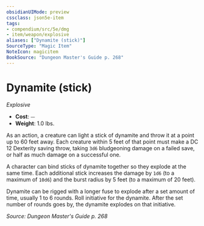 ```yaml
---
obsidianUIMode: preview
cssclass: json5e-item
tags:
- compendium/src/5e/dmg
- item/weapon/explosive
aliases: ["Dynamite (stick)"]
SourceType: "Magic Item"
NoteIcon: magicitem
BookSource: "Dungeon Master's Guide p. 268"
---
```

# Dynamite (stick)
*Explosive*  

- **Cost**: ⏤
- **Weight**: 1.0 lbs.

As an action, a creature can light a stick of dynamite and throw it at a point up to 60 feet away. Each creature within 5 feet of that point must make a DC 12 Dexterity saving throw, taking `3d6` bludgeoning damage on a failed save, or half as much damage on a successful one.

A character can bind sticks of dynamite together so they explode at the same time. Each additional stick increases the damage by `1d6` (to a maximum of `10d6`) and the burst radius by 5 feet (to a maximum of 20 feet).

Dynamite can be rigged with a longer fuse to explode after a set amount of time, usually 1 to 6 rounds. Roll initiative for the dynamite. After the set number of rounds goes by, the dynamite explodes on that initiative.

*Source: Dungeon Master's Guide p. 268*